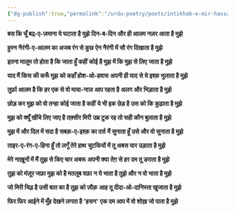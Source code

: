```yaml
---
{"dg-publish":true,"permalink":"/urdu-poetry/poets/intikhab-e-mir-hassan/itna-malum-to-hota-hai-ki-jata-hu-kahin/"}
---
```




**बस कि चूँ बद्र-ए-ज़माना ये घटाता है मुझे**
**दिन-ब-दिन और ही आलम नज़र आता है मुझे**

**हुस्न नैरंगी-ए-आलम का अजब रंग से कुछ**
**ऐन नैरंगी में सौ रंग दिखाता है मुझे**

**इतना मालूम तो होता है कि जाता हूँ कहीं**
**कोई है मुझ में कि मुझ से लिए जाता है मुझे**

**याद मैं किस की करूँ मुझ को कहाँ होश-ओ-हवास**
**अपनी ही याद से ये इश्क़ भुलाता है मुझे**

**तुर्फ़ा आलम है कि हर एक से वो माया-नाज़**
**आप रहता है अलग और भिड़ाता है मुझे**

**छोड़ कर मुझ को वो तन्हा कोई जाता है कहीं**
**ये भी इक छेड़ है उस को कि कुढ़ाता है मुझे**

**मुझ को क्यूँ खींचे लिए जाए है तक़्सीर मिरी**
**उम्र टुक रह तो सही कौन बुलाता है मुझे**

**मुझ में और दिल में सदा है सबक़-ए-इश्क़ का दर्स**
**मैं सुनाता हूँ उसे और वो सुनाता है मुझे**

**ताइर-ए-रंग-ए-हिना हूँ तो लगूँ तेरे हाथ**
**चुटकियों में तू अबस यार उड़ाता है मुझे**

**मेरे नाख़ूनों में मैं तुझ से किए चार अबरू**
**अपनी क्या तेग़ से हर दम तू डराता है मुझे**

**तुझ को मंज़ूर जफ़ा मुझ को है मतलूब वफ़ा**
**न ये भाता है तुझे और न वो भाता है मुझे**

**जो मिरी चिढ़ है उसी बात का है तुझ को ज़ौक़**
**आह तू दीदा-ओ-दानिस्ता खुजाता है मुझे**

**फिर फिर आईने में मुँह देखने लगता है 'हसन'**
**एक दम आप में वो शोख़ जो पाता है मुझे**